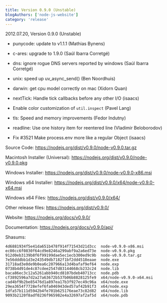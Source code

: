```yaml
---
title: Version 0.9.0 (Unstable)
blogAuthors: ['node-js-website']
category: 'release'
---
```


2012.07.20, Version 0.9.0 (Unstable)

* punycode: update to v1.1.1 (Mathias Bynens)

* c-ares: upgrade to 1.9.0 (Saúl Ibarra Corretgé)

* dns: ignore rogue DNS servers reported by windows (Saúl Ibarra Corretgé)

* unix: speed up uv_async_send() (Ben Noordhuis)

* darwin: get cpu model correctly on mac (Xidorn Quan)

* nextTick: Handle tick callbacks before any other I/O (isaacs)

* Enable color customization of `util.inspect` (Pavel Lang)

* tls: Speed and memory improvements (Fedor Indutny)

* readline: Use one history item for reentered line (Vladimir Beloborodov)

* Fix #3521 Make process.env more like a regular Object (isaacs)

Source Code: https://nodejs.org/dist/v0.9.0/node-v0.9.0.tar.gz

Macintosh Installer (Universal): https://nodejs.org/dist/v0.9.0/node-v0.9.0.pkg

Windows Installer: https://nodejs.org/dist/v0.9.0/node-v0.9.0-x86.msi

Windows x64 Installer: https://nodejs.org/dist/v0.9.0/x64/node-v0.9.0-x64.msi

Windows x64 Files: https://nodejs.org/dist/v0.9.0/x64/

Other release files: https://nodejs.org/dist/v0.9.0/

Website: https://nodejs.org/docs/v0.9.0/

Documentation: https://nodejs.org/docs/v0.9.0/api/

Shasums:

```
4d6881934f5e41da651b478f914f71543d21d3cc  node-v0.9.0-x86.msi
ec00cc6f0830f64cd9e8246a299abf9a2a6ed73e  node-v0.9.0.pkg
912d0eb3139b8f6f99199dae5ec1ecb300ed9c9b  node-v0.9.0.tar.gz
7e56dddbb1d3e243549db7182f1bf2dd4518eaae  node.exe
31718ad3e0de9b0ea6c207966a13d4bafaf9ef64  node.exp
0738b4d91de4c87cdee2547d83144668cb232c24  node.lib
baca86ec3c12a5261abb940cd8107bdeb40713cc  node.pdb
cf3892596a7d2a27a63672b537b06b8828125fe9  x64/node-v0.9.0-x64.msi
cad4bf9b2be85476d1a897ea17b3f927ec49c96a  x64/node.exe
29ea3654f7728efef6fa046943ded57af42b91f3  x64/node.exp
1dfa57b111d5942b4fe701b625176eae73c82d82  x64/node.lib
9093b2120f8adf0236f965982e4a32697af2af5d  x64/node.pdb
```
